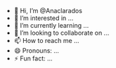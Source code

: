 - 👋 Hi, I’m @Anaclarados
- 👀 I’m interested in ...
- 🌱 I’m currently learning ...
- 💞️ I’m looking to collaborate on ...
- 📫 How to reach me ...
- 😄 Pronouns: ...
- ⚡ Fun fact: ...

<!---
Anaclarados/Anaclarados is a ✨ special ✨ repository because its `README.md` (this file) appears on your GitHub profile.
You can click the Preview link to take a look at your changes.
--->
